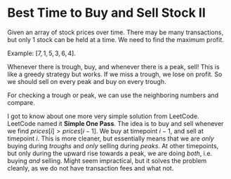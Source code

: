 # Best Time to Buy and Sell Stock II

Given an array of stock prices over time. There may be many transactions, but only 1 stock can be held at a time. We need to find the maximum profit.

Example: $[7,1,5,3,6,4]$.

Whenever there is trough, buy, and whenever there is a peak, sell! This is like a greedy strategy but works. If we miss a trough, we lose on profit. So we should sell on every peak and buy on every trough.

For checking a trough or peak, we can use the neighboring numbers and compare.

I got to know about one more very simple solution from LeetCode. LeetCode named it **Simple One Pass**. The idea is to buy and sell whenever we find $prices[i] > prices[i - 1]$. We buy at timepoint $i - 1$, and sell at timepoint $i$. This is more cleaner, but essentially means that we are _only_ buying during _troughs_ and _only_ selling during _peaks_. At other timepoints, but only during the upward rise towards a peak, we are doing _both_, i.e. buying _and_ selling. Might seem impractical, but it solves the problem cleanly, as we do not have transaction fees and what not.